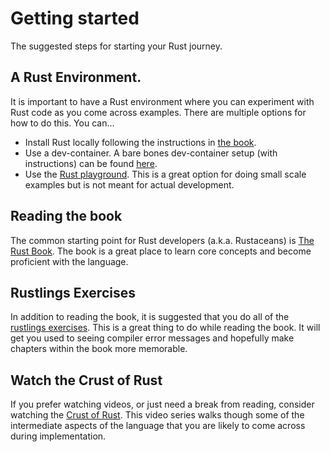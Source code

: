 # Getting started
The suggested steps for starting your Rust journey.

## A Rust Environment.
It is important to have a Rust environment where you can experiment with Rust code as you come across examples. There are multiple options for how to do this. You can...
- Install Rust locally following the instructions in [the book](https://doc.rust-lang.org/stable/book/ch01-01-installation.html).
- Use a dev-container. A bare bones dev-container setup (with instructions) can be found [here](https://github.com/Syncroness-Inc/rust-dev-container).
- Use the [Rust playground](https://play.rust-lang.org/). This is a great option for doing small scale examples but is not meant for actual development.

## Reading the book
The common starting point for Rust developers (a.k.a. Rustaceans) is [The Rust Book](https://doc.rust-lang.org/stable/book/ch01-01-installation.html). The book is a great place to learn core concepts and become proficient with the language.

## Rustlings Exercises
In addition to reading the book, it is suggested that you do all of the [rustlings exercises](https://github.com/rust-lang/rustlings). This is a great thing to do while reading the book. It will get you used to seeing compiler error messages and hopefully make chapters within the book more memorable.

## Watch the Crust of Rust
If you prefer watching videos, or just need a break from reading, consider watching the [Crust of Rust](https://www.youtube.com/playlist?list=PLqbS7AVVErFiWDOAVrPt7aYmnuuOLYvOa). This video series walks though some of the intermediate aspects of the language that you are likely to come across during implementation.